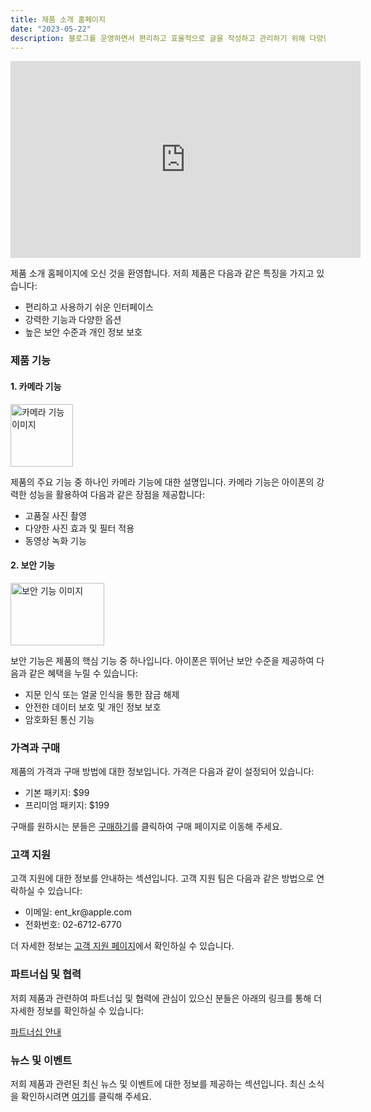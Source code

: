 ```yaml
---
title: 제품 소개 홈페이지
date: "2023-05-22"
description: 블로그를 운영하면서 편리하고 효율적으로 글을 작성하고 관리하기 위해 다양한 기술 도구들을 활용할 수 있습니다. 이번 글에서는 블로그 운영에 도움이 되는 기술 도구들 중 몇 가지를 소개하고, 어떻게 활용할 수 있는지 알아보겠습니다.
---
```

<iframe width="560" height="315" src="https://www.youtube.com/embed/1S8L7t2tu0U" frameborder="0" allow="accelerometer; autoplay; encrypted-media; gyroscope; picture-in-picture" allowfullscreen></iframe>


<p>제품 소개 홈페이지에 오신 것을 환영합니다. 저희 제품은 다음과 같은 특징을 가지고 있습니다:</p>

<ul>
  <li>편리하고 사용하기 쉬운 인터페이스</li>
  <li>강력한 기능과 다양한 옵션</li>
  <li>높은 보안 수준과 개인 정보 보호</li>
</ul>

<h3>제품 기능</h3>

<h4>1. 카메라 기능</h4>

<img src="https://www.apple.com/newsroom/images/product/iphone/lifestyle/Apple_iPhone-11-Pro_Most-Powerful-Advanced_091019_big.jpg.large.jpg" alt="카메라 기능 이미지" width="100" height="100">

<p>제품의 주요 기능 중 하나인 카메라 기능에 대한 설명입니다. 카메라 기능은 아이폰의 강력한 성능을 활용하여 다음과 같은 장점을 제공합니다:</p>

<ul>
  <li>고품질 사진 촬영</li>
  <li>다양한 사진 효과 및 필터 적용</li>
  <li>동영상 녹화 기능</li>
</ul>

<h4>2. 보안 기능</h4>

<img src="https://i.pcmag.com/imagery/articles/06J6wb3BIISenzEozzFzVb8-1..v1674660930.jpg" alt="보안 기능 이미지" width="150" height="100">

<p>보안 기능은 제품의 핵심 기능 중 하나입니다. 아이폰은 뛰어난 보안 수준을 제공하여 다음과 같은 혜택을 누릴 수 있습니다:</p>

<ul>
  <li>지문 인식 또는 얼굴 인식을 통한 잠금 해제</li>
  <li>안전한 데이터 보호 및 개인 정보 보호</li>
  <li>암호화된 통신 기능</li>
</ul>

<h3>가격과 구매</h3>

<p>제품의 가격과 구매 방법에 대한 정보입니다. 가격은 다음과 같이 설정되어 있습니다:</p>

<ul>
  <li>기본 패키지: $99</li>
  <li>프리미엄 패키지: $199</li>
</ul>

<p>구매를 원하시는 분들은 <a href="https://www.apple.com/kr/">구매하기</a>를 클릭하여 구매 페이지로 이동해 주세요.</p>

<h3>고객 지원</h3>

<p>고객 지원에 대한 정보를 안내하는 섹션입니다. 고객 지원 팀은 다음과 같은 방법으로 연락하실 수 있습니다:</p>

<ul>
  <li>이메일: ent_kr@apple.com</li>
  <li>전화번호: 02-6712-6770</li>
</ul>

<p>더 자세한 정보는 <a href="https://getsupport.apple.com/">고객 지원 페이지</a>에서 확인하실 수 있습니다.</p>

<h3>파트너십 및 협력</h3>

<p>저희 제품과 관련하여 파트너십 및 협력에 관심이 있으신 분들은 아래의 링크를 통해 더 자세한 정보를 확인하실 수 있습니다:</p>

<a href="https://www.apple.com/kr/business/">파트너십 안내</a>

<h3>뉴스 및 이벤트</h3>

<p>저희 제품과 관련된 최신 뉴스 및 이벤트에 대한 정보를 제공하는 섹션입니다. 최신 소식을 확인하시려면 <a href="https://www.apple.com/kr/newsroom/">여기</a>를 클릭해 주세요.</p>
